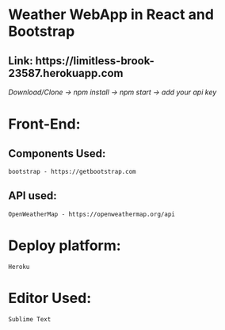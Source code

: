 <h1><b>Weather WebApp in React and Bootstrap</b></h1>

<h2><b>Link: https://limitless-brook-23587.herokuapp.com</b></h2>

<i>Download/Clone -> npm install -> npm start -> add your api key</i>

<h1><b>Front-End:</b></h1>

<h2>Components Used:</h2>

	bootstrap - https://getbootstrap.com

<h2>API used:</h2>
	
	OpenWeatherMap - https://openweathermap.org/api

<h1><b>Deploy platform:</b></h1>
	
	Heroku
	
<h1><b>Editor Used:</b></h1>
	
	Sublime Text